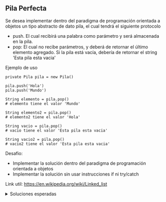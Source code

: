 ## Pila Perfecta

Se desea implementar dentro del paradigma de programación orientada a objetos un tipo abstracto de dato pila, el cual tendrá el siguiente protocolo

  * push. El cual recibirá una palabra como parámetro y será almacenada en la pila.
  * pop: El cual no recibe parámetros, y deberá de retornar el último elemento agregado. Si la pila está vacía, debería de retornar el string 'Esta pila esta vacia'

Ejemplo de uso 

```
private Pila pila = new Pila()

pila.push('Hola')
pila.push('Mundo')

String elemento = pila.pop()
# elemento tiene el valor 'Mundo'

String elemento2 = pila.pop()
# elemento2 tiene el valor 'Hola'

String vacio = pila.pop()
# vacio tiene el valor 'Esta pila esta vacia'

String vacio2 = pila.pop()
# vacio2 tiene el valor 'Esta pila esta vacia'

```

Desafio:
* Implementar la solución dentro del paradigma de programación orientada a objetos
* Implementar la solución sin usar instrucciones if ni try/catch



Link util: https://en.wikipedia.org/wiki/Linked_list


<details>
<summary>Soluciones esperadas</summary>
Las restricciones del desafio están dadas para explotar el uso de objetos en el modelado de la solución.
No serán soluciones válidas la implementación de la pila con una lista y preguntando si está vacía o no o intentando sacar elementos y atrapando las excepciones en caso de lista vacía.

Patrones que se esperan utilizar: Null Patern



</details>
